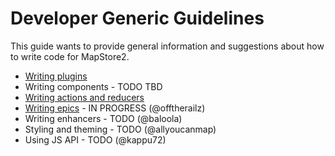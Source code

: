 # Developer Generic Guidelines

This guide wants to provide general information and suggestions about how to write code for MapStore2.

 * [Writing plugins](../plugins-howto)
 * Writing components - TODO TBD
 * [Writing actions and reducers](../writing-actions-reducers)
 * [Writing epics](../writing-epics) - IN PROGRESS (@offtherailz)
 * Writing enhancers - TODO (@baloola)
 * Styling and theming - TODO (@allyoucanmap)
 * Using JS API - TODO (@kappu72)
